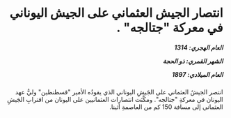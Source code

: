 <h1 dir="rtl">انتصار الجيش العثماني على الجيش اليوناني في معركة "جتالجه" .</h1>

<h5 dir="rtl">العام الهجري:  1314

الشهر القمري: ذو الحجة

العام الميلادي: 1897</h5>

<p dir="rtl">انتصر الجيشُ العثماني على الجَيشِ اليوناني الذي يقودُه الأمير "قسطنطين" وليُّ عهد اليونان في معركةِ "جتالجه". ومكَّنَت انتصارات العثمانيين على اليونان من اقترابِ الجَيشِ العثماني إلى مسافة 150 كم من العاصمةِ أثينا.</p></br>
